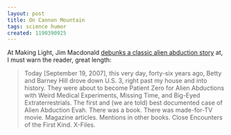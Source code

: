 ```yaml
---
layout: post
title: On Cannon Mountain
tags: science humor
created: 1190390925
---
```

At Making Light, Jim Macdonald [debunks a classic alien abduction story](http://nielsenhayden.com/makinglight/archives/009378.html) at, I must warn the reader, great length:

> Today [September 19, 2007], this very day, forty-six years ago, Betty and Barney Hill drove down U.S. 3, right past my house and into history. They were about to become Patient Zero for Alien Abductions with Weird Medical Experiments, Missing Time, and Big-Eyed Extraterrestrials. <!--break--> The first and (we are told) best documented case of Alien Abduction Evah. There was a book. There was made-for-TV movie. Magazine articles. Mentions in other books. Close Encounters of the First Kind. X-Files.
